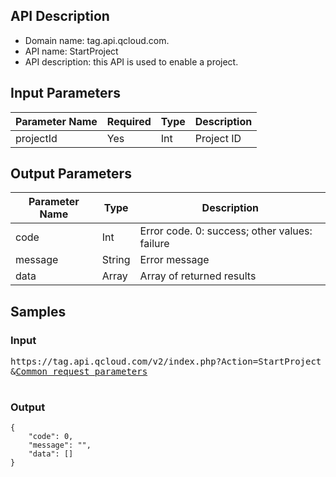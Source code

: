 ﻿## API Description

- Domain name: tag.api.qcloud.com. 
- API name: StartProject
- API description: this API is used to enable a project.

## Input Parameters

| Parameter Name | 	Required	 | Type	 | Description |
|-------|------|------|------|
|projectId|	Yes|	Int	| Project ID |

## Output Parameters

| Parameter Name | Type | Description |
|------|------|------|
|code |Int | Error code. 0: success; other values: failure | 
|message |String | Error message |
|data| Array| Array of returned results |

## Samples
### Input

<pre>
https://tag.api.qcloud.com/v2/index.php?Action=StartProject 
&<a href="https://intl.cloud.tencent.com/document/product/378/4380">Common request parameters</a>

</pre>

### Output
```
{
    "code": 0,
    "message": "",
    "data": []
}
```
